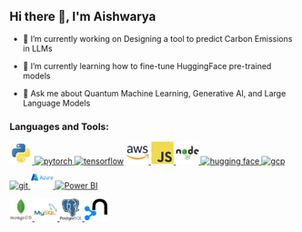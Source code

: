 ## Hi there 👋, I'm Aishwarya

<!--
**AishwaryaHastak/AishwaryaHastak** is a ✨ _special_ ✨ repository because its `README.md` (this file) appears on your GitHub profile.

Here are some ideas to get you started:
- 👯 I’m looking to collaborate on ...
- 🤔 I’m looking for help with ...
- 📫 How to reach me: ...
- 😄 Pronouns: ...
- ⚡ Fun fact: ...
-->


- 🔭 I’m currently working on Designing a tool to predict Carbon Emissions in LLMs
  
- 🌱 I’m currently learning how to fine-tune HuggingFace pre-trained models 

- 💬 Ask me about Quantum Machine Learning, Generative AI, and Large Language Models



   
<h3 align="left">Languages and Tools:</h3>
<p align="left">  
<a href="https://www.python.org" target="_blank" rel="noreferrer"> <img src="https://raw.githubusercontent.com/devicons/devicon/master/icons/python/python-original.svg" alt="python" width="40" height="40"/> </a> <a href="https://pytorch.org/" target="_blank" rel="noreferrer"> <img src="https://www.vectorlogo.zone/logos/pytorch/pytorch-icon.svg" alt="pytorch" width="40" height="40"/> </a>
<a href="https://www.tensorflow.org" target="_blank" rel="noreferrer"> <img src="https://www.vectorlogo.zone/logos/tensorflow/tensorflow-icon.svg" alt="tensorflow" width="40" height="40"/></a>
<a href="https://aws.amazon.com" target="_blank" rel="noreferrer"> <img src="https://raw.githubusercontent.com/devicons/devicon/master/icons/amazonwebservices/amazonwebservices-original-wordmark.svg" alt="aws" width="40" height="40"/> </a> 
  <a href="https://developer.mozilla.org/en-US/docs/Web/JavaScript" target="_blank" rel="noreferrer"> <img src="https://raw.githubusercontent.com/devicons/devicon/master/icons/javascript/javascript-original.svg" alt="javascript" width="40" height="40"/> </a> 
  <a href="https://nodejs.org" target="_blank" rel="noreferrer"> <img src="https://raw.githubusercontent.com/devicons/devicon/master/icons/nodejs/nodejs-original-wordmark.svg" alt="nodejs" width="40" height="40"/> </a>
<a href="https://huggingface.co" target="_blank" rel="noreferrer"> 
  <img src="https://huggingface.co/front/assets/huggingface_logo-noborder.svg" alt="hugging face" width="40" height="40"/> 
</a>
  <a href="https://cloud.google.com" target="_blank" rel="noreferrer"> <img src="https://www.vectorlogo.zone/logos/google_cloud/google_cloud-icon.svg" alt="gcp" width="40" height="40"/> </a> <a href="https://git-scm.com/" target="_blank" rel="noreferrer"> <img src="https://www.vectorlogo.zone/logos/git-scm/git-scm-icon.svg" alt="git" width="40" height="40"/> </a>
  <a href="https://azure.microsoft.com" target="_blank" rel="noreferrer"> 
  <img src="https://raw.githubusercontent.com/devicons/devicon/master/icons/azure/azure-original-wordmark.svg" alt="Azure Cloud" width="40" height="40"/> 
</a>
<a href="https://powerbi.microsoft.com" target="_blank" rel="noreferrer"> 
  <img src="https://raw.githubusercontent.com/microsoft/PowerBI-Icons/main/SVG/Power-BI.svg" alt="Power BI" width="40" height="40"/> 
</a>



</a> <a href="https://www.mongodb.com/" target="_blank" rel="noreferrer"> <img src="https://raw.githubusercontent.com/devicons/devicon/master/icons/mongodb/mongodb-original-wordmark.svg" alt="mongodb" width="40" height="40"/> </a> <a href="https://www.mysql.com/" target="_blank" rel="noreferrer"> <img src="https://raw.githubusercontent.com/devicons/devicon/master/icons/mysql/mysql-original-wordmark.svg" alt="mysql" width="40" height="40"/> </a>
 <a href="https://www.postgresql.org" target="_blank" rel="noreferrer"> <img src="https://raw.githubusercontent.com/devicons/devicon/master/icons/postgresql/postgresql-original-wordmark.svg" alt="postgresql" width="40" height="40"/> </a>
<a href="https://neo4j.com" target="_blank" rel="noreferrer">
  <img src="https://raw.githubusercontent.com/devicons/devicon/master/icons/neo4j/neo4j-original.svg" alt="neo4j" width="40" height="40"/>
</a>


 
 </p>
   
